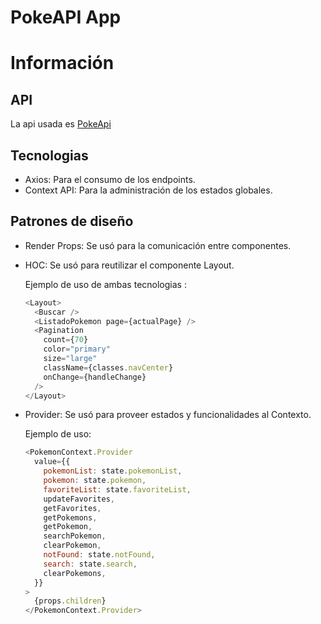 # PokeAPI App

# Información

## API

La api usada es [PokeApi](https://pokeapi.co/)

## Tecnologias

+ Axios: Para el consumo de los endpoints.
+ Context API: Para la administración de los estados globales.

## Patrones de diseño

+ Render Props: Se usó para la comunicación entre componentes.
+ HOC: Se usó para reutilizar el componente Layout.

  Ejemplo de uso de ambas tecnologias :

  ```javascript
  <Layout>
    <Buscar />
    <ListadoPokemon page={actualPage} />
    <Pagination
      count={70}
      color="primary"
      size="large"
      className={classes.navCenter}
      onChange={handleChange}
    />
  </Layout>
  ```

+ Provider: Se usó para proveer estados y funcionalidades al Contexto.

  Ejemplo de uso:

  ```javascript
  <PokemonContext.Provider
    value={{
      pokemonList: state.pokemonList,
      pokemon: state.pokemon,
      favoriteList: state.favoriteList,
      updateFavorites,
      getFavorites,
      getPokemons,
      getPokemon,
      searchPokemon,
      clearPokemon,
      notFound: state.notFound,
      search: state.search,
      clearPokemons,
    }}
  >
    {props.children}
  </PokemonContext.Provider>
  ```
